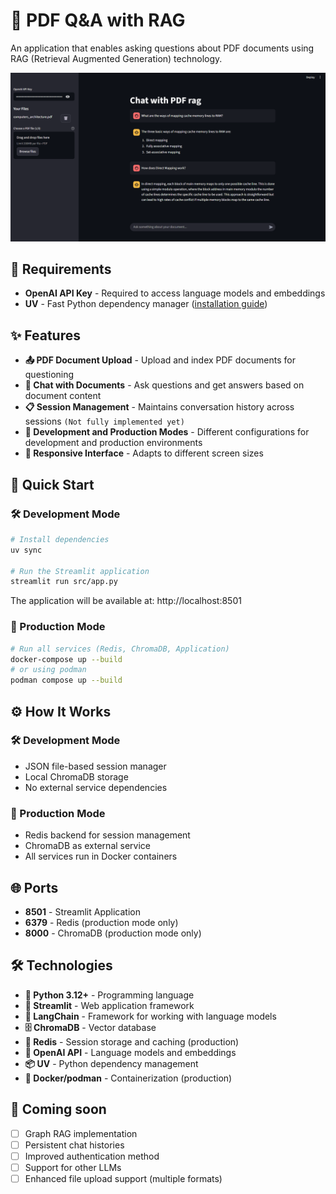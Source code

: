 # 📄 PDF Q&A with RAG

An application that enables asking questions about PDF documents using RAG (Retrieval Augmented Generation) technology.

![alt text](README/main-view.png)

## 📝 Requirements

- **OpenAI API Key** - Required to access language models and embeddings
- **UV** - Fast Python dependency manager ([installation guide](https://docs.astral.sh/uv/getting-started/installation/))

## ✨ Features

- **📤 PDF Document Upload** - Upload and index PDF documents for questioning
- **💬 Chat with Documents** - Ask questions and get answers based on document content
- **📋 Session Management** - Maintains conversation history across sessions `(Not fully implemented yet)`
- **🔄 Development and Production Modes** - Different configurations for development and production environments
- **📱 Responsive Interface** - Adapts to different screen sizes

## 🚀 Quick Start

### 🛠️ Development Mode

```bash
# Install dependencies
uv sync

# Run the Streamlit application
streamlit run src/app.py
```

The application will be available at: http://localhost:8501

### 🐳 Production Mode

```bash
# Run all services (Redis, ChromaDB, Application)
docker-compose up --build
# or using podman
podman compose up --build
```


## ⚙️ How It Works

### 🛠️ Development Mode
- JSON file-based session manager
- Local ChromaDB storage
- No external service dependencies

### 🐳 Production Mode
- Redis backend for session management
- ChromaDB as external service
- All services run in Docker containers

## 🌐 Ports

- **8501** - Streamlit Application
- **6379** - Redis (production mode only)
- **8000** - ChromaDB (production mode only)

## 🛠️ Technologies

- **🐍 Python 3.12+** - Programming language
- **🎯 Streamlit** - Web application framework
- **🔗 LangChain** - Framework for working with language models
- **🗄️ ChromaDB** - Vector database
- **🔴 Redis** - Session storage and caching (production)
- **🤖 OpenAI API** - Language models and embeddings
- **📦 UV** - Python dependency management
- **🐳 Docker/podman** - Containerization (production)

##  🚧 Coming soon

- [ ] Graph RAG implementation
- [ ] Persistent chat histories
- [ ] Improved authentication method
- [ ] Support for other LLMs
- [ ] Enhanced file upload support (multiple formats)